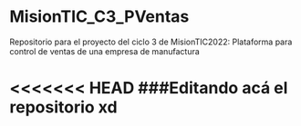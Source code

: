 # MisionTIC_C3_PVentas
Repositorio para el proyecto del ciclo 3 de MisionTIC2022: Plataforma para control de ventas de una empresa de manufactura

<<<<<<< HEAD
###Editando acá el repositorio xd
=======
